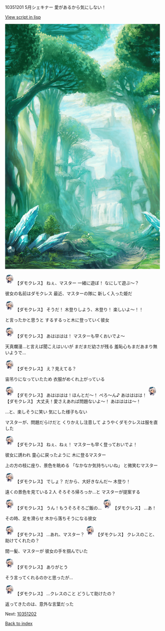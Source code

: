 10351201 5月シェキナー 愛があるから気にしない！

[View script in lisp](../scripts/10351201.txt)

![forest.png](../images/backgrounds/forest.png)

<img src="../images/units/103511.png" alt="103511.png" height="34"/>
【ダモクレス】
ねぇ、マスター
一緒に遊ぼ！
なにして遊ぶ～？

彼女の名前はダモクレス
最近、マスターの隊に
新しく入った姫だ

<img src="../images/units/103511.png" alt="103511.png" height="34"/>
【ダモクレス】
そうだ！
木登りしよう、木登り！
楽しいよ～！！

と言ったかと思うと
するするっと木に登っていく彼女

<img src="../images/units/103511.png" alt="103511.png" height="34"/>
【ダモクレス】
あはははは！
マスターも早くおいでよ～

天真爛漫…と言えば聞こえはいいが
まだまだ幼さが残る
羞恥心もまだあまり無いようで…

<img src="../images/units/103511.png" alt="103511.png" height="34"/>
【ダモクレス】
え？見えてる？

宙吊りになっていたため
衣服がめくれ上がっている

<img src="../images/units/103511.png" alt="103511.png" height="34"/>
【ダモクレス】
あはははは！ほんとだ～！
ぺろ～ん♪
あはははは！

<img src="../images/units/103511.png" alt="103511.png" height="34"/>
【ダモクレス】
大丈夫！愛さえあれば問題ないよ～！
あはははは～！

…と、楽しそうに笑い
気にした様子もない

マスターが、問題だらけだと
くりかえし注意して
ようやくダモクレスは服を直した

<img src="../images/units/103511.png" alt="103511.png" height="34"/>
【ダモクレス】
ねぇ、ねぇ！
マスターも早く登っておいでよ！

彼女に誘われ
童心に戻ったように
木に登るマスター

上の方の枝に座り、景色を眺める
「なかなか気持ちいいね」
と微笑むマスター

<img src="../images/units/103511.png" alt="103511.png" height="34"/>
【ダモクレス】
でしょ？
だから、大好きなんだ～
木登り！

遠くの景色を見ている２人
そろそろ帰ろっか…と
マスターが提案する

<img src="../images/units/103511.png" alt="103511.png" height="34"/>
【ダモクレス】
うん！もうそろそろご飯の…

<img src="../images/units/103511.png" alt="103511.png" height="34"/>
【ダモクレス】
…あ！

その時、足を滑らせ
木から落ちそうになる彼女

<img src="../images/units/103511.png" alt="103511.png" height="34"/>
【ダモクレス】
…あれ、マスター？

<img src="../images/units/103511.png" alt="103511.png" height="34"/>
【ダモクレス】
クレスのこと、助けてくれたの？

間一髪、マスターが
彼女の手を掴んでいた

<img src="../images/units/103511.png" alt="103511.png" height="34"/>
【ダモクレス】
ありがとう

そう言ってくれるのかと思ったが…

<img src="../images/units/103511.png" alt="103511.png" height="34"/>
【ダモクレス】
…クレスのこと
どうして助けたの？

返ってきたのは、意外な言葉だった


Next: [10351202](10351202.md)

[Back to index](index.md)
